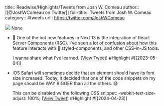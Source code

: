 title:: Readwise/Highlights/Tweets from Josh W. Comeau
author:: [[@JoshWComeau on Twitter]]
full-title:: Tweets from Josh W. Comeau
category:: #tweets
url:: https://twitter.com/JoshWComeau

![](https://pbs.twimg.com/profile_images/1719764293434920960/BgBsj9Cu.jpg)
None
- 🌠 One of the hot new features in Next 13 is the integration of React Server Components (RSC). I've seen a lot of confusion about how this feature interacts with 💅 styled-components, and other CSS-in-JS tools.
  
  I wanna share what I've learned. ([View Tweet](https://twitter.com/JoshWComeau/status/1631398854632304641)) #Highlight #[[2023-05-04]]
- iOS Safari will sometimes decide that an element should have its font size increased. Today, it decided that one of the code snippets on my page should be WAY BIGGER than all the others. 😅
  
  This can be disabled w/ the following CSS snippet:
  \-webkit-text-size-adjust: 100%; ([View Tweet](https://twitter.com/JoshWComeau/status/1782427137955537302)) #Highlight #[[2024-04-23]]
